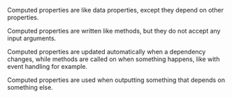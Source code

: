 Computed properties are like data properties, except they depend on other properties.

Computed properties are written like methods, but they do not accept any input arguments.

Computed properties are updated automatically when a dependency changes, while methods are called on when something happens, like with event handling for example.

Computed properties are used when outputting something that depends on something else.